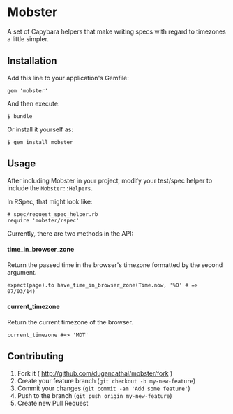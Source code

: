 # Mobster

A set of Capybara helpers that make writing specs with regard to timezones a
little simpler.

## Installation

Add this line to your application's Gemfile:

    gem 'mobster'

And then execute:

    $ bundle

Or install it yourself as:

    $ gem install mobster

## Usage

After including Mobster in your project, modify your test/spec helper to include
the `Mobster::Helpers`.

In RSpec, that might look like:

    # spec/request_spec_helper.rb
    require 'mobster/rspec'

Currently, there are two methods in the API:

#### time\_in\_browser\_zone

Return the passed time in the browser's timezone formatted by the second
argument.

    expect(page).to have_time_in_browser_zone(Time.now, '%D' # => 07/03/14)

#### current\_timezone

Return the current timezone of the browser.

    current_timezone #=> 'MDT'

## Contributing

1. Fork it ( http://github.com/dugancathal/mobster/fork )
2. Create your feature branch (`git checkout -b my-new-feature`)
3. Commit your changes (`git commit -am 'Add some feature'`)
4. Push to the branch (`git push origin my-new-feature`)
5. Create new Pull Request
